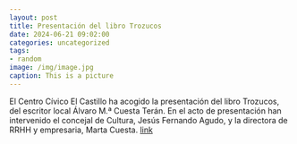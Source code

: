```yaml
---
layout: post
title: Presentación del libro Trozucos
date: 2024-06-21 09:02:00
categories: uncategorized
tags:
- random
image: /img/image.jpg
caption: This is a picture
---
```

El Centro Cívico El Castillo ha acogido la presentación del libro Trozucos, del escritor local Álvaro M.ª Cuesta Terán.  En el acto de presentación han intervenido el concejal de Cultura, Jesús Fernando Agudo, y la directora de RRHH y empresaria, Marta Cuesta.   [link](https://www.ayto-villacanada.es/noticias/presentacion-del-libro-trozucos/)
